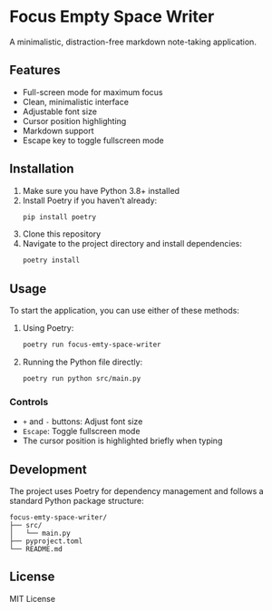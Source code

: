 # Focus Empty Space Writer

A minimalistic, distraction-free markdown note-taking application.

## Features

- Full-screen mode for maximum focus
- Clean, minimalistic interface
- Adjustable font size
- Cursor position highlighting
- Markdown support
- Escape key to toggle fullscreen mode

## Installation

1. Make sure you have Python 3.8+ installed
2. Install Poetry if you haven't already:
   ```bash
   pip install poetry
   ```
3. Clone this repository
4. Navigate to the project directory and install dependencies:
   ```bash
   poetry install
   ```

## Usage

To start the application, you can use either of these methods:

1. Using Poetry:
   ```bash
   poetry run focus-emty-space-writer
   ```

2. Running the Python file directly:
   ```bash
   poetry run python src/main.py
   ```

### Controls

- `+` and `-` buttons: Adjust font size
- `Escape`: Toggle fullscreen mode
- The cursor position is highlighted briefly when typing

## Development

The project uses Poetry for dependency management and follows a standard Python package structure:

```
focus-emty-space-writer/
├── src/
│   └── main.py
├── pyproject.toml
└── README.md
```

## License

MIT License
